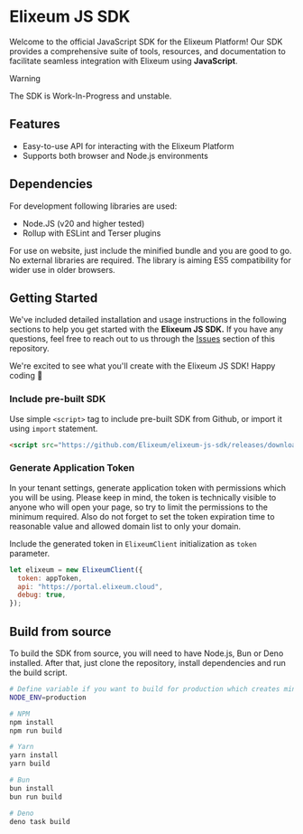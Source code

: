 # Elixeum JS SDK

Welcome to the official JavaScript SDK for the Elixeum Platform! Our SDK provides a comprehensive suite of tools, resources, and documentation to facilitate seamless integration with Elixeum using **JavaScript**.

> [!WARNING]
> The SDK is Work-In-Progress and unstable.

## Features

- Easy-to-use API for interacting with the Elixeum Platform
- Supports both browser and Node.js environments

## Dependencies

For development following libraries are used:

- Node.JS (v20 and higher tested)
- Rollup with ESLint and Terser plugins

For use on website, just include the minified bundle and you are good to go.
No external libraries are required. The library is aiming ES5 compatibility for wider use in older browsers.

## Getting Started

We've included detailed installation and usage instructions in the following sections to help you get started with the **Elixeum JS SDK.** If you have any questions, feel free to reach out to us through the [Issues](https://github.com/elixeum/elixeum-js-sdk/issues) section of this repository.

We're excited to see what you'll create with the Elixeum JS SDK! Happy coding :star_struck:

### Include pre-built SDK

Use simple `<script>` tag to include pre-built SDK from Github, or import it using `import` statement.

```html
<script src="https://github.com/Elixeum/elixeum-js-sdk/releases/download/v0.2.0-alpha/elx-sdk.min.js"></script>
```

### Generate Application Token

In your tenant settings, generate application token with permissions which you will be using.
Please keep in mind, the token is technically visible to anyone who will open your page, so try to limit the permissions to the minimum required.
Also do not forget to set the token expiration time to reasonable value and allowed domain list to only your domain.

Include the generated token in `ElixeumClient` initialization as `token` parameter.

```javascript
let elixeum = new ElixeumClient({
  token: appToken,
  api: "https://portal.elixeum.cloud",
  debug: true,
});
```

## Build from source

To build the SDK from source, you will need to have Node.js, Bun or Deno installed.
After that, just clone the repository, install dependencies and run the build script.

```bash
# Define variable if you want to build for production which creates minified bundle
NODE_ENV=production

# NPM
npm install
npm run build

# Yarn
yarn install
yarn build

# Bun
bun install
bun run build

# Deno
deno task build
```
